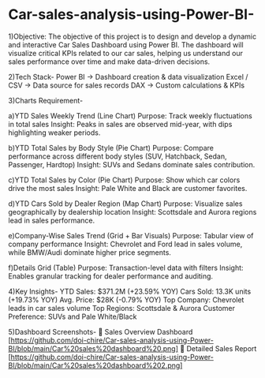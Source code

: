 # Car-sales-analysis-using-Power-BI-
1)Objective: The objective of this project is to design and develop a dynamic and interactive Car Sales Dashboard using Power BI. The dashboard will visualize critical KPIs related to our car sales, helping us understand our sales performance over time and make data-driven decisions.

2)Tech Stack-
Power BI → Dashboard creation & data visualization
Excel / CSV → Data source for sales records
DAX → Custom calculations & KPIs

3)Charts Requirement-

a)YTD Sales Weekly Trend (Line Chart)
Purpose: Track weekly fluctuations in total sales
Insight: Peaks in sales are observed mid-year, with dips highlighting weaker periods.

b)YTD Total Sales by Body Style (Pie Chart)
Purpose: Compare performance across different body styles (SUV, Hatchback, Sedan, Passenger, Hardtop)
Insight: SUVs and Sedans dominate sales contribution.

c)YTD Total Sales by Color (Pie Chart)
Purpose: Show which car colors drive the most sales
Insight: Pale White and Black are customer favorites.

d)YTD Cars Sold by Dealer Region (Map Chart)
Purpose: Visualize sales geographically by dealership location
Insight: Scottsdale and Aurora regions lead in sales performance.

e)Company-Wise Sales Trend (Grid + Bar Visuals)
Purpose: Tabular view of company performance
Insight: Chevrolet and Ford lead in sales volume, while BMW/Audi dominate higher price segments.

f)Details Grid (Table)
Purpose: Transaction-level data with filters
Insight: Enables granular tracking for dealer performance and auditing.

4)Key Insights-
YTD Sales: $371.2M (+23.59% YOY)
Cars Sold: 13.3K units (+19.73% YOY)
Avg. Price: $28K (-0.79% YOY)
Top Company: Chevrolet leads in car sales volume
Top Regions: Scottsdale & Aurora
Customer Preference: SUVs and Pale White/Black

5)Dashboard Screenshots-
🔹 Sales Overview Dashboard [https://github.com/doi-chire/Car-sales-analysis-using-Power-BI/blob/main/Car%20sales%20dashboard%20.png]
🔹 Detailed Sales Report [https://github.com/doi-chire/Car-sales-analysis-using-Power-BI/blob/main/Car%20sales%20dashboard%202.png]
